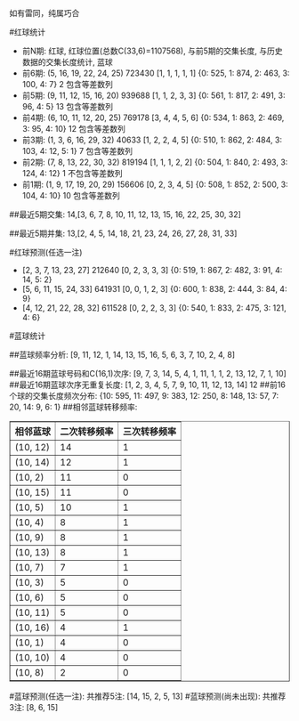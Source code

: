 <!-- 
.. title: 双色球2016077期(2016-07-05)数据分析报告
.. slug: slott-2016077-2016-07-05-report
.. date: 2016-07-06 08:00:00 UTC+08:00
.. tags: Lottery
.. link: 
.. description: 
.. type: text
-->

如有雷同，纯属巧合

<!-- TEASER_END-->

#红球统计

- 前N期: 红球, 红球位置(总数C(33,6)=1107568), 与前5期的交集长度, 与历史数据的交集长度统计, 蓝球
- 前6期: (5, 16, 19, 22, 24, 25) 723430 [1, 1, 1, 1, 1] {0: 525, 1: 874, 2: 463, 3: 100, 4: 7} 2 包含等差数列
- 前5期: (9, 11, 12, 15, 16, 20) 939688 [1, 1, 2, 3, 3] {0: 561, 1: 817, 2: 491, 3: 96, 4: 5} 13 包含等差数列
- 前4期: (6, 10, 11, 12, 20, 25) 769178 [3, 4, 4, 5, 6] {0: 534, 1: 863, 2: 469, 3: 95, 4: 10} 12 包含等差数列
- 前3期: (1, 3, 6, 16, 29, 32) 40633 [1, 2, 2, 4, 5] {0: 510, 1: 862, 2: 484, 3: 103, 4: 12, 5: 1} 7 包含等差数列
- 前2期: (7, 8, 13, 22, 30, 32) 819194 [1, 1, 1, 2, 2] {0: 504, 1: 840, 2: 493, 3: 124, 4: 12} 1 不包含等差数列
- 前1期: (1, 9, 17, 19, 20, 29) 156606 [0, 2, 3, 4, 5] {0: 508, 1: 852, 2: 500, 3: 104, 4: 10} 10 包含等差数列

##最近5期交集:
14,[3, 6, 7, 8, 10, 11, 12, 13, 15, 16, 22, 25, 30, 32]

##最近5期并集:
13,[2, 4, 5, 14, 18, 21, 23, 24, 26, 27, 28, 31, 33]

#红球预测(任选一注)

- [2, 3, 7, 13, 23, 27] 212640 [0, 2, 3, 3, 3] {0: 519, 1: 867, 2: 482, 3: 91, 4: 14, 5: 2}
- [5, 6, 11, 15, 24, 33] 641931 [0, 0, 1, 2, 3] {0: 600, 1: 838, 2: 444, 3: 84, 4: 9}
- [4, 12, 21, 22, 28, 32] 611528 [0, 2, 2, 3, 3] {0: 540, 1: 833, 2: 475, 3: 121, 4: 6}

#蓝球统计

##蓝球频率分析:
[9, 11, 12, 1, 14, 13, 15, 16, 5, 6, 3, 7, 10, 2, 4, 8]

##最近16期蓝球号码和C(16,1)次序:
 [9, 7, 3, 14, 5, 4, 1, 11, 1, 1, 2, 13, 12, 7, 1, 10]
##最近16期蓝球次序无重复长度:
 [1, 2, 3, 4, 5, 7, 9, 10, 11, 12, 13, 14] 12
##前16个球的交集长度频次分布:
{10: 595, 11: 497, 9: 383, 12: 250, 8: 148, 13: 57, 7: 20, 14: 9, 6: 1}
##相邻蓝球转移频率:
 <table border="1" class="table table-striped dataframe">
  <thead>
    <tr style="text-align: right;">
      <th>相邻蓝球</th>
      <th>二次转移频率</th>
      <th>三次转移频率</th>
    </tr>
  </thead>
  <tbody>
    <tr>
      <td>(10, 12)</td>
      <td>14</td>
      <td>1</td>
    </tr>
    <tr>
      <td>(10, 14)</td>
      <td>12</td>
      <td>1</td>
    </tr>
    <tr>
      <td>(10, 2)</td>
      <td>11</td>
      <td>0</td>
    </tr>
    <tr>
      <td>(10, 15)</td>
      <td>11</td>
      <td>0</td>
    </tr>
    <tr>
      <td>(10, 5)</td>
      <td>10</td>
      <td>1</td>
    </tr>
    <tr>
      <td>(10, 4)</td>
      <td>8</td>
      <td>1</td>
    </tr>
    <tr>
      <td>(10, 9)</td>
      <td>8</td>
      <td>1</td>
    </tr>
    <tr>
      <td>(10, 13)</td>
      <td>8</td>
      <td>1</td>
    </tr>
    <tr>
      <td>(10, 7)</td>
      <td>7</td>
      <td>1</td>
    </tr>
    <tr>
      <td>(10, 3)</td>
      <td>5</td>
      <td>0</td>
    </tr>
    <tr>
      <td>(10, 6)</td>
      <td>5</td>
      <td>0</td>
    </tr>
    <tr>
      <td>(10, 11)</td>
      <td>5</td>
      <td>0</td>
    </tr>
    <tr>
      <td>(10, 16)</td>
      <td>4</td>
      <td>1</td>
    </tr>
    <tr>
      <td>(10, 1)</td>
      <td>4</td>
      <td>0</td>
    </tr>
    <tr>
      <td>(10, 10)</td>
      <td>4</td>
      <td>0</td>
    </tr>
    <tr>
      <td>(10, 8)</td>
      <td>2</td>
      <td>0</td>
    </tr>
  </tbody>
</table>
#蓝球预测(任选一注):
共推荐5注: [14, 15, 2, 5, 13]
#蓝球预测(尚未出现):
共推荐3注: [8, 6, 15]

